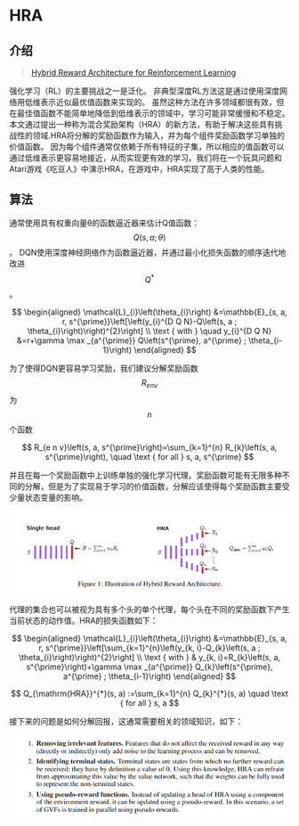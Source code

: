 # HRA

## 介绍

> [Hybrid Reward Architecture for Reinforcement Learning](https://arxiv.org/pdf/1706.04208.pdf)

强化学习（RL）的主要挑战之一是泛化。 非典型深度RL方法这是通过使用深度网络用低维表示近似最优值函数来实现的。 虽然这种方法在许多领域都很有效，但在最佳值函数不能简单地降低到低维表示的领域中，学习可能非常缓慢和不稳定。 本文通过提出一种称为混合奖励架构（HRA）的新方法，有助于解决这些具有挑战性的领域.HRA将分解的奖励函数作为输入，并为每个组件奖励函数学习单独的价值函数。 因为每个组件通常仅依赖于所有特征的子集，所以相应的值函数可以通过低维表示更容易地接近，从而实现更有效的学习。我们将在一个玩具问题和Atari游戏《吃豆人》中演示HRA，在游戏中，HRA实现了高于人类的性能。

## 算法

通常使用具有权重向量θ的函数逼近器来估计Q值函数： $$Q(s,a;θ)$$ 。 DQN使用深度神经网络作为函数逼近器，并通过最小化损失函数的顺序迭代地改进 $$Q^*$$ 。

$$
\begin{aligned} \mathcal{L}_{i}\left(\theta_{i}\right) &=\mathbb{E}_{s, a, r, s^{\prime}}\left[\left(y_{i}^{D Q N}-Q\left(s, a ; \theta_{i}\right)\right)^{2}\right] \\ \text { with } \quad y_{i}^{D Q N} &=r+\gamma \max _{a^{\prime}} Q\left(s^{\prime}, a^{\prime} ; \theta_{i-1}\right) \end{aligned}
$$

为了使得DQN更容易学习奖励，我们建议分解奖励函数 $$R_{e n v}$$为 $$n$$ 个函数

$$
R_{e n v}\left(s, a, s^{\prime}\right)=\sum_{k=1}^{n} R_{k}\left(s, a, s^{\prime}\right), \quad \text { for all } s, a, s^{\prime}
$$

并且在每一个奖励函数中上训练单独的强化学习代理。奖励函数可能有无限多种不同的分解，但是为了实现易于学习的价值函数，分解应该使得每个奖励函数主要受少量状态变量的影响。

![](../../.gitbook/assets/image%20%2826%29.png)

代理的集合也可以被视为具有多个头的单个代理，每个头在不同的奖励函数下产生当前状态的动作值。HRA的损失函数如下：

$$
\begin{aligned} \mathcal{L}_{i}\left(\theta_{i}\right) &=\mathbb{E}_{s, a, r, s^{\prime}}\left[\sum_{k=1}^{n}\left(y_{k, i}-Q_{k}\left(s, a ; \theta_{i}\right)\right)^{2}\right] \\ \text { with } & y_{k, i}=R_{k}\left(s, a, s^{\prime}\right)+\gamma \max _{a^{\prime}} Q_{k}\left(s^{\prime}, a^{\prime} ; \theta_{i-1}\right) \end{aligned}
$$

$$
Q_{\mathrm{HRA}}^{*}(s, a) :=\sum_{k=1}^{n} Q_{k}^{*}(s, a) \quad \text { for all } s, a
$$

接下来的问题是如何分解回报，这通常需要相关的领域知识，如下：

![](../../.gitbook/assets/image%20%2886%29.png)

